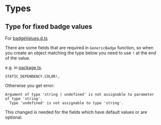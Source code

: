 # Types


## Type for fixed badge values

For [badgeValues.d.ts](/src/constants/badgeValues.d.ts)

There are some fields that are required in `GenericBadge` function, so when you create an object matching the type below you need to use `!` at the end of the value.

e.g. in [package.ts](/src/core/packages.ts).

```
STATIC_DEPENDENCY.COLOR!,
```

Otherwise you get error:

```
Argument of type 'string | undefined' is not assignable to parameter of type 'string'.
  Type 'undefined' is not assignable to type 'string'.
```

This changed is needed for the fields which have default values or are optional.
